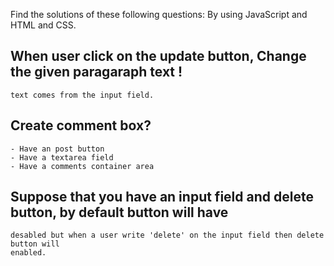 Find the solutions of these following questions:
By using JavaScript and HTML and CSS.

## When user click on the update button,  Change the given paragaraph text ! 
    text comes from the input field.


## Create comment box?
    - Have an post button 
    - Have a textarea field
    - Have a comments container area


##  Suppose that you have an input field and delete button, by default button will have 
    desabled but when a user write 'delete' on the input field then delete button will 
    enabled.


